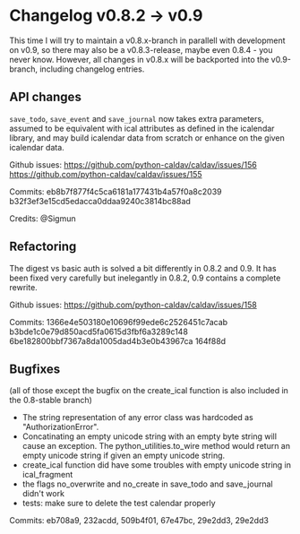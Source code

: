 # Changelog v0.8.2 -> v0.9

This time I will try to maintain a v0.8.x-branch in parallell with development on v0.9, so there may also be a v0.8.3-release, maybe even 0.8.4 - you never know.  However, all changes in v0.8.x will be backported into the v0.9-branch, including changelog entries.

## API changes

`save_todo`, `save_event` and `save_journal` now takes extra parameters, assumed to be equivalent with ical attributes as defined in the icalendar library, and may build icalendar data from scratch or enhance on the given icalendar data.

Github issues: https://github.com/python-caldav/caldav/issues/156 https://github.com/python-caldav/caldav/issues/155

Commits: eb8b7f877f4c5ca6181a177431b4a57f0a8c2039 b32f3ef3e15cd5edacca0ddaa9240c3814bc88ad

Credits: @Sigmun

## Refactoring

The digest vs basic auth is solved a bit differently in 0.8.2 and 0.9.  It has been fixed very carefully but inelegantly in 0.8.2, 0.9 contains a complete rewrite.

Github issues: https://github.com/python-caldav/caldav/issues/158

Commits: 1366e4e503180e10696f99ede6c2526451c7acab b3bde1c0e79d850acd5fa0615d3fbf6a3289c148 6be182800bbf7367a8da1005dad4b3e0b43967ca 164f88d

## Bugfixes

(all of those except the bugfix on the create_ical function is also included in the 0.8-stable branch)

* The string representation of any error class was hardcoded as "AuthorizationError".
* Concatinating an empty unicode string with an empty byte string will cause an exception.  The python_utilities.to_wire method would return an empty unicode string if given an empty unicode string.
* create_ical function did have some troubles with empty unicode string in ical_fragment
* the flags no_overwrite and no_create in save_todo and save_journal didn't work
* tests: make sure to delete the test calendar properly

Commits: eb708a9, 232acdd, 509b4f01, 67e47bc, 29e2dd3, 29e2dd3
